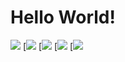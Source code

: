 # Hello World!

![](http://github-profile-summary-cards.vercel.app/api/cards/profile-details?username=leo880714&theme=ayu_mirage)
[![](http://github-profile-summary-cards.vercel.app/api/cards/repos-per-language?username=leo880714&theme=ayu_mirage) [![](http://github-profile-summary-cards.vercel.app/api/cards/most-commit-language?username=leo880714&theme=ayu_mirage) [![](http://github-profile-summary-cards.vercel.app/api/cards/stats?username=leo880714&theme=ayu_mirage) [![](http://github-profile-summary-cards.vercel.app/api/cards/productive-time?username=leo880714&theme=ayu_mirage&utcOffset=8)
